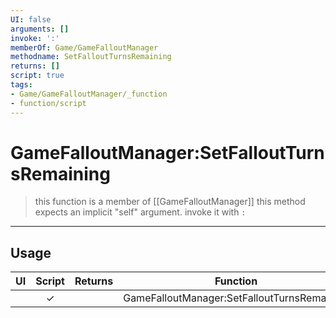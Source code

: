 ```yaml
---
UI: false
arguments: []
invoke: ':'
memberOf: Game/GameFalloutManager
methodname: SetFalloutTurnsRemaining
returns: []
script: true
tags:
- Game/GameFalloutManager/_function
- function/script
---
```

# GameFalloutManager:SetFalloutTurnsRemaining
> this function is a member of [[GameFalloutManager]]
> this method expects an implicit "self" argument. invoke it with `:`
-----
## Usage
|  UI | Script | Returns | Function | Arguments |
|:---:|:------:|-------:|:--------:|:---------|
| |✓||GameFalloutManager:SetFalloutTurnsRemaining||
